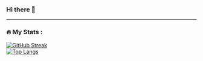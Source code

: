 ### Hi there 👋

---
### :fire: My Stats :
[![GitHub Streak](http://github-readme-streak-stats.herokuapp.com?user=elginbrian&theme=dark&background=000000)](https://git.io/streak-stats) <br/>
[![Top Langs](https://github-readme-stats.vercel.app/api/top-langs/?username=elginbrian&layout=compact&theme=vision-friendly-dark)](https://github.com/anuraghazra/github-readme-stats) <br/>
